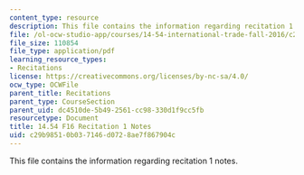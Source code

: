```yaml
---
content_type: resource
description: This file contains the information regarding recitation 1 notes.
file: /ol-ocw-studio-app/courses/14-54-international-trade-fall-2016/c29b98510b037146d0728ae7f867904c_MIT14_54F16_Recitation1.pdf
file_size: 110854
file_type: application/pdf
learning_resource_types:
- Recitations
license: https://creativecommons.org/licenses/by-nc-sa/4.0/
ocw_type: OCWFile
parent_title: Recitations
parent_type: CourseSection
parent_uid: dc4510de-5b49-2561-cc98-330d1f9cc5fb
resourcetype: Document
title: 14.54 F16 Recitation 1 Notes
uid: c29b9851-0b03-7146-d072-8ae7f867904c
---
```

This file contains the information regarding recitation 1 notes.
